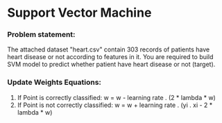 # Support Vector Machine
### Problem statement:

The attached dataset "heart.csv" contain 303 records of patients have heart disease or
not according to features in it. You are required to build SVM model to predict whether
patient have heart disease or not (target).


### Update Weights Equations:


1. If Point is correctly classified: w = w - learning rate . (2 * lambda * w)
2. If Point is not correctly classified: w = w + learning rate . (yi . xi - 2 * lambda * w)